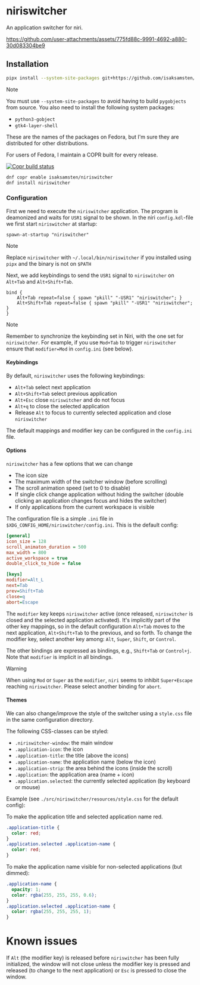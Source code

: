 # niriswitcher

An application switcher for niri.

https://github.com/user-attachments/assets/775fd88c-9991-4692-a880-30d083304be9

## Installation

```bash
pipx install --system-site-packages git+https://github.com/isaksamsten/niriswitcher.git
```
> [!NOTE]
> You must use `--system-site-packages` to avoid having to build `pygobjects` from source.
> You also need to install the following system packages:
> - `python3-gobject`
> - `gtk4-layer-shell`
>
> These are the names of the packages on Fedora, but I'm sure they are
> distributed for other distributions.

For users of Fedora, I maintain a COPR built for every release.

[![Copr build status](https://copr.fedorainfracloud.org/coprs/isaksamsten/niriswitcher/package/niriswitcher/status_image/last_build.png)](https://copr.fedorainfracloud.org/coprs/isaksamsten/niriswitcher/package/niriswitcher/) 

```bash
dnf copr enable isaksamsten/niriswitcher
dnf install niriswitcher
```

### Configuration

First we need to execute the `niriswitcher` application. The program is deamonized and waits for `USR1` signal to be shown. In the niri `config.kdl`-file we first start `niriswitcher` at startup:

```kdl
spawn-at-startup "niriswitcher"
```

> [!NOTE]
> Replace `niriswitcher` with `~/.local/bin/niriswitcher` if you installed using `pipx` and the binary is not on `$PATH`

Next, we add keybindings to send the `USR1` signal to `niriswitcher` on `Alt+Tab` and `Alt+Shift+Tab`.

```kdl
bind {
    Alt+Tab repeat=false { spawn "pkill" "-USR1" "niriswitcher"; }
    Alt+Shift+Tab repeat=false { spawn "pkill" "-USR1" "niriswitcher"; }
}
```

> [!NOTE]
> Remember to synchronize the keybinding set in Niri, with the one set for `niriswitcher`. For example, if you use `Mod+Tab` to trigger `niriswitcher` ensure that `modifier=Mod` in `config.ini` (see below).

#### Keybindings

By default, `niriswitcher` uses the following keybindings:

- `Alt+Tab` select next application
- `Alt+Shift+Tab` select previous application
- `Alt+Esc` close `niriswitcher` and do not focus
- `Alt+q` to close the selected application
- Release `Alt` to focus to currently selected application and close `niriswitcher`

The default mappings and modifier key can be configured in the `config.ini` file.

#### Options

`niriswitcher` has a few options that we can change

- The icon size
- The maximum width of the switcher window (before scrolling)
- The scroll animation speed (set to 0 to disable)
- If single click change application without hiding the switcher (double
  clicking an application changes focus and hides the switcher)
- If only applications from the current workspace is visible

The configuration file is a simple `.ini` file in
`$XDG_CONFIG_HOME/niriswitcher/config.ini`. This is the default config:

```ini
[general]
icon_size = 128
scroll_animaton_duration = 500
max_width = 800
active_workspace = true
double_click_to_hide = false

[keys]
modifier=Alt_L
next=Tab
prev=Shift+Tab
close=q
abort=Escape
```

The `modifier` key keeps `niriswitcher` active (once released, `niriswitcher`
is closed and the selected application activated). It's implicitly part of the
other key mappings, so in the default configuration `Alt+Tab` moves to the next
application, `Alt+Shift+Tab` to the previous, and so forth. To change the
modifier key, select another key among: `Alt`, `Super`, `Shift`, or `Control`.

The other bindings are expressed as bindings, e.g.,
`Shift+Tab` or `Control+j`. Note that `modifier` is implicit in all
bindings.

> [!WARNING]
> When using `Mod` or `Super` as the `modifier`, `niri` seems to inhibit
> `Super+Escape` reaching `niriswitcher`. Please select another binding for
> `abort`.

#### Themes
We can also change/improve the style of the switcher using a `style.css` file
in the same configuration directory.

The following CSS-classes can be styled:

- `.niriswitcher-window`: the main window
- `.application-icon`: the icon
- `.application-title`: the title (above the icons)
- `.application-name`: the application name (below the icon)
- `.application-strip`: the area behind the icons (inside the scroll)
- `.application`: the application area (name + icon)
- `.application.selected`: the currently selected application (by keyboard or mouse)

Example (see `./src/niriswitcher/resources/style.css` for the default config):

To make the application title and selected application name red.

```css
.application-title {
  color: red;
}
.application.selected .application-name {
  color: red;
}
```

To make the application name visible for non-selected applications (but dimmed):

```css
.application-name {
  opacity: 1;
  color: rgba(255, 255, 255, 0.6);
}
.application.selected .application-name {
  color: rgba(255, 255, 255, 1);
}
```

# Known issues

If `Alt` (the modifier key) is released before `niriswitcher` has been fully initialized, the window will not close unless the modifier key is pressed and released (to change to the next application) or `Esc` is pressed to close the window.
